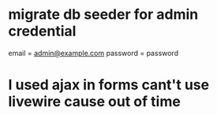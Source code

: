 # migrate db seeder for admin credential

email = admin@example.com
password = password

# I used ajax in forms cant't use livewire cause out of time
